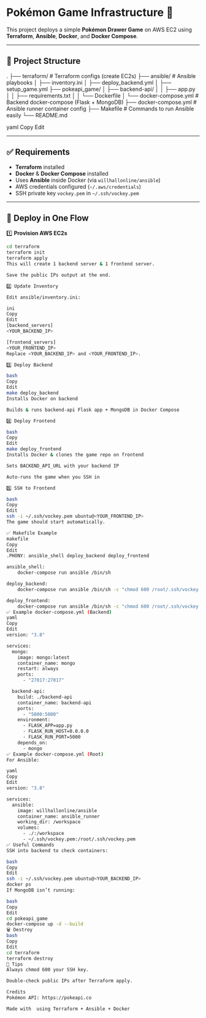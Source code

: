 # Pokémon Game Infrastructure 🐍

This project deploys a simple **Pokémon Drawer Game** on AWS EC2 using **Terraform**, **Ansible**, **Docker**, and **Docker Compose**.

---

## 📁 Project Structure

.
├── terraform/ # Terraform configs (create EC2s)
├── ansible/ # Ansible playbooks
│ ├── inventory.ini
│ ├── deploy_backend.yml
│ ├── setup_game.yml
├── pokeapi_game/
│ ├── backend-api/
│ │ ├── app.py
│ │ ├── requirements.txt
│ │ └── Dockerfile
│ └── docker-compose.yml # Backend docker-compose (Flask + MongoDB)
├── docker-compose.yml # Ansible runner container config
├── Makefile # Commands to run Ansible easily
└── README.md

yaml
Copy
Edit

---

## ✅ Requirements

- **Terraform** installed
- **Docker** & **Docker Compose** installed
- Uses **Ansible** inside Docker (via `willhallonline/ansible`)
- AWS credentials configured (`~/.aws/credentials`)
- SSH private key `vockey.pem` in `~/.ssh/vockey.pem`

---

## 🚀 Deploy in One Flow

1️⃣ **Provision AWS EC2s**

```bash
cd terraform
terraform init
terraform apply
This will create 1 backend server & 1 frontend server.

Save the public IPs output at the end.

2️⃣ Update Inventory

Edit ansible/inventory.ini:

ini
Copy
Edit
[backend_servers]
<YOUR_BACKEND_IP>

[frontend_servers]
<YOUR_FRONTEND_IP>
Replace <YOUR_BACKEND_IP> and <YOUR_FRONTEND_IP>.

3️⃣ Deploy Backend

bash
Copy
Edit
make deploy_backend
Installs Docker on backend

Builds & runs backend-api Flask app + MongoDB in Docker Compose

4️⃣ Deploy Frontend

bash
Copy
Edit
make deploy_frontend
Installs Docker & clones the game repo on frontend

Sets BACKEND_API_URL with your backend IP

Auto-runs the game when you SSH in

5️⃣ SSH to Frontend

bash
Copy
Edit
ssh -i ~/.ssh/vockey.pem ubuntu@<YOUR_FRONTEND_IP>
The game should start automatically.

✅ Makefile Example
makefile
Copy
Edit
.PHONY: ansible_shell deploy_backend deploy_frontend

ansible_shell:
	docker-compose run ansible /bin/sh

deploy_backend:
	docker-compose run ansible /bin/sh -c "chmod 600 /root/.ssh/vockey.pem && ansible-playbook -i ansible/inventory.ini ansible/deploy_backend.yml --limit backend_servers"

deploy_frontend:
	docker-compose run ansible /bin/sh -c "chmod 600 /root/.ssh/vockey.pem && ansible-playbook -i ansible/inventory.ini ansible/setup_game.yml --limit frontend_servers"
✅ Example docker-compose.yml (Backend)
yaml
Copy
Edit
version: "3.8"

services:
  mongo:
    image: mongo:latest
    container_name: mongo
    restart: always
    ports:
      - "27017:27017"

  backend-api:
    build: ./backend-api
    container_name: backend-api
    ports:
      - "5000:5000"
    environment:
      - FLASK_APP=app.py
      - FLASK_RUN_HOST=0.0.0.0
      - FLASK_RUN_PORT=5000
    depends_on:
      - mongo
✅ Example docker-compose.yml (Root)
For Ansible:

yaml
Copy
Edit
version: "3.8"

services:
  ansible:
    image: willhallonline/ansible
    container_name: ansible_runner
    working_dir: /workspace
    volumes:
      - ./:/workspace
      - ~/.ssh/vockey.pem:/root/.ssh/vockey.pem
✅ Useful Commands
SSH into backend to check containers:

bash
Copy
Edit
ssh -i ~/.ssh/vockey.pem ubuntu@<YOUR_BACKEND_IP>
docker ps
If MongoDB isn’t running:

bash
Copy
Edit
cd pokeapi_game
docker-compose up -d --build
🗑️ Destroy
bash
Copy
Edit
cd terraform
terraform destroy
📌 Tips
Always chmod 600 your SSH key.

Double-check public IPs after Terraform apply.

Credits
Pokémon API: https://pokeapi.co

Made with  using Terraform + Ansible + Docker

